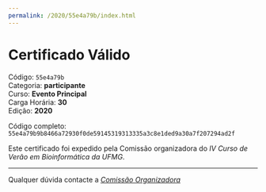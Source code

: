 ```yaml
---
permalink: /2020/55e4a79b/index.html
---
```


# Certificado Válido

Código: `55e4a79b`<br>
Categoria: **participante**<br>
Curso: **Evento Principal**<br>
Carga Horária: **30**<br>
Edição: **2020**<br>


Código completo: `55e4a79b9b8466a72930f0de59145319313335a3c8e1ded9a30a7f207294ad2f`


Este certificado foi expedido pela Comissão organizadora do *IV Curso de Verão em Bioinformática da UFMG*.

----

Qualquer dúvida contacte a [_Comissão Organizadora_](<mailto:cursobioinfoufmg@gmail.com$subject=[Certificados]>)

